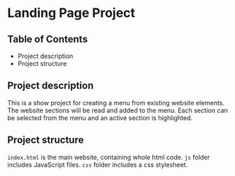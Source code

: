 # Landing Page Project

## Table of Contents

- Project description
- Project structure

## Project description

This is a show project for creating a menu from existing website elements. The website sections will be read and added to the menu. Each section can be selected from the menu and an active section is highlighted.

## Project structure

`index.html` is the main website, containing whole html code.
`js` folder includes JavaScript files.
`css` folder includes a css stylesheet.
